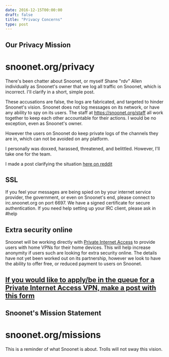 ```yaml
--- 
date: 2016-12-15T00:00:00
draft: false
title: "Privacy Concerns"
type: post
---
```


## Our Privacy Mission
# snoonet.org/privacy

There's been chatter about Snoonet, or myself Shane "rdv" Allen individually as Snoonet's owner that we log all traffic on Snoonet, which is incorrect. I'll clarify in a short, simple post.

These accusations are false, the logs are fabricated, and targeted to hinder Snoonet's vision. Snoonet does not log messages on its network, or have any ability to spy on its users. The staff at https://snoonet.org/staff all work together to keep each other accountable for their actions. I would be no exception, even as Snoonet's owner.

However the users on Snoonet do keep private logs of the channels they are in, which can not be avoided on any platform.

I personally was doxxed, harassed, threatened, and belittled. However, I'll take one for the team.

I made a post clarifying the situation [here on reddit](https://www.reddit.com/r/Drama/comments/5igq1w/snoonet_owner_bans_techsupport_over_a_minor/)


## SSL
If you feel your messages are being spied on by your internet service provider, the government, or even on Snoonet's end, please connect to irc.snoonet.org on port 6697.
We have a signed certificate for secure authentication.
If you need help setting up your IRC client, please ask in #help

## Extra security online
Snoonet will be working directly with [Private Internet Access](https://www.privateinternetaccess.com/) to provide users with home VPNs for their home devices. This will help increase anonymity if users such are looking for extra security online.
The details have not yet been worked out on its partnership, however we look to have the ability to offer free, or reduced payment to users on Snoonet.

## [If you would like to apply/be in the queue for a Private Internet Access VPN, make a post with this form](https://docs.google.com/forms/d/1Ot_vyJ5ak77X_qSCsQupPmUpcNe9x3hpGd7aXAGiSUA/viewform?ts=5852bf5a&edit_requested=true)

## Snoonet's Mission Statement
# snoonet.org/missions
This is a reminder of what Snoonet is about. Trolls will not sway this vision.
